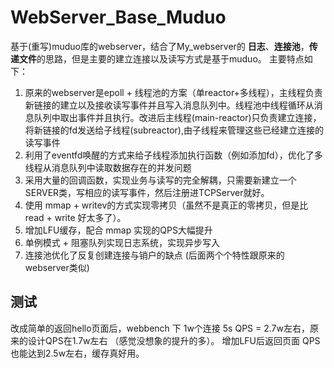 # WebServer_Base_Muduo
基于(重写)muduo库的webserver，结合了My_webserver[](https://github.com/greyjoy-wh/My_website)的 **日志**、**连接池**，**传递文件**的思路，但是主要的建立连接以及读写方式是基于muduo。
主要特点如下：
1. 原来的webserver是epoll + 线程池的方案（单reactor+多线程），主线程负责新链接的建立以及接收读写事件并且写入消息队列中。线程池中线程循环从消息队列中取出事件并且执行。改进后主线程(main-reactor)只负责建立连接，将新链接的fd发送给子线程(subreactor),由子线程来管理这些已经建立连接的读写事件
2. 利用了eventfd唤醒的方式来给子线程添加执行函数（例如添加fd），优化了多线程从消息队列中读取数据存在的并发问题
3. 采用大量的回调函数，实现业务与读写的完全解耦，只需要新建立一个SERVER类，写相应的读写事件，然后注册进TCPServer就好。
4. 使用 mmap + writev的方式实现零拷贝（虽然不是真正的零拷贝，但是比read + write 好太多了）。
5. 增加LFU缓存，配合 mmap 实现的QPS大幅提升
6. 单例模式 + 阻塞队列实现日志系统，实现异步写入
7. 连接池优化了反复创建连接与销户的缺点 (后面两个个特性跟原来的webserver类似)


## 测试
改成简单的返回hello页面后，webbench 下 1w个连接 5s QPS = 2.7w左右，原来的设计QPS在1.7w左右 （感觉没想象的提升的多）。
增加LFU后返回页面 QPS也能达到2.5w左右，缓存真好用。

